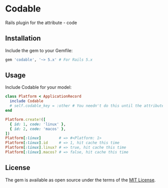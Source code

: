 # Codable
Rails plugin for the attribute - code

## Installation
Include the gem to your Gemfile:
```ruby
gem 'codable', '~> 5.x' # For Rails 5.x
```

## Usage
Include Codable for your model:
```ruby
class Platform < ApplicationRecord
  include Codable
  # self.codable_key = :other # You needn't do this until the attribute is not `code`
end
```

```ruby
Platform.create!([
  { id: 1, code: 'linux' },
  { id: 2, code: 'macos' },
])
Platform[:linux]        # => #<Platform: 1>
Platform[:linux].id     # => 1, hit cache this time
Platform[:linux].linux? # => true, hit cache this time
Platform[:linux].macos? # => false, hit cache this time
```

## License
The gem is available as open source under the terms of the [MIT License](https://opensource.org/licenses/MIT).
